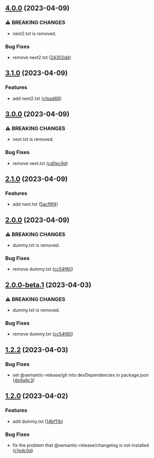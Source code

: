 ## [4.0.0](https://github.com/yohsuke-kurita/yoh-semantic/compare/v3.1.0...v4.0.0) (2023-04-09)


### ⚠ BREAKING CHANGES

* next2.txt is removed.

### Bug Fixes

* remove next2.txt ([24302dd](https://github.com/yohsuke-kurita/yoh-semantic/commit/24302dde8c6f1682d7a93eec5303e3db4d4c5ef2))

## [3.1.0](https://github.com/yohsuke-kurita/yoh-semantic/compare/v3.0.0...v3.1.0) (2023-04-09)


### Features

* add next2.txt ([cfead66](https://github.com/yohsuke-kurita/yoh-semantic/commit/cfead661d069a7538a0cc58241ae1abc6891fbb7))

## [3.0.0](https://github.com/yohsuke-kurita/yoh-semantic/compare/v2.1.0...v3.0.0) (2023-04-09)


### ⚠ BREAKING CHANGES

* next.txt is removed.

### Bug Fixes

* remove next.txt ([cd0ec9d](https://github.com/yohsuke-kurita/yoh-semantic/commit/cd0ec9d642a4c1e2f04706dd5e423d6a7c4f6559))

## [2.1.0](https://github.com/yohsuke-kurita/yoh-semantic/compare/v2.0.0...v2.1.0) (2023-04-09)


### Features

* add next.txt ([5acf9f4](https://github.com/yohsuke-kurita/yoh-semantic/commit/5acf9f4f50e52cf34ba9974b096d188415945c36))

## [2.0.0](https://github.com/yohsuke-kurita/yoh-semantic/compare/v1.2.2...v2.0.0) (2023-04-09)


### ⚠ BREAKING CHANGES

* dummy.txt is removed.

### Bug Fixes

* remove dummy.txt ([cc54f80](https://github.com/yohsuke-kurita/yoh-semantic/commit/cc54f802801c7e49b94178cb8c0920326c4f3758))

## [2.0.0-beta.1](https://github.com/yohsuke-kurita/yoh-semantic/compare/v1.2.2...v2.0.0-beta.1) (2023-04-03)


### ⚠ BREAKING CHANGES

* dummy.txt is removed.

### Bug Fixes

* remove dummy.txt ([cc54f80](https://github.com/yohsuke-kurita/yoh-semantic/commit/cc54f802801c7e49b94178cb8c0920326c4f3758))

## [1.2.2](https://github.com/yohsuke-kurita/yoh-semantic/compare/v1.2.1...v1.2.2) (2023-04-03)


### Bug Fixes

* set @semantic-release/git into devDependencies in package.json ([4b9a9c3](https://github.com/yohsuke-kurita/yoh-semantic/commit/4b9a9c3065c8407f6a21bd49962942e4a12b8e12))

## [1.2.0](https://github.com/yohsuke-kurita/yoh-semantic/compare/v1.1.1...v1.2.0) (2023-04-02)


### Features

* add dummy.txt ([14bf11b](https://github.com/yohsuke-kurita/yoh-semantic/commit/14bf11b71b3ea36285ef2b3e3aa63f8136638918))


### Bug Fixes

* fix the problem that @semantic-release/changelog is not installed ([c1edc0d](https://github.com/yohsuke-kurita/yoh-semantic/commit/c1edc0d9d5f91e4a818e253ea8f5128e09a6c5f5))
